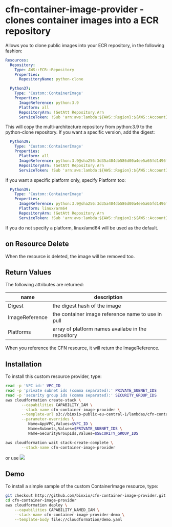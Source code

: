 cfn-container-image-provider - clones container images into a ECR repository
===============================================================================
Allows you to clone public images into your ECR repository, in the following fashion:

```yaml
Resources:
  Repository:
    Type: AWS::ECR::Repository
    Properties:
      RepositoryName: python-clone

  Python37:
    Type: 'Custom::ContainerImage'
    Properties:
      ImageReference: python:3.9
      Platform: all
      RepositoryArn: !GetAtt Repository.Arn
      ServiceToken: !Sub 'arn:aws:lambda:${AWS::Region}:${AWS::AccountId}:function:cfn-container-image-provider'
```
This will copy the multi-architecture repository from python:3.9 to the python-clone repository. If you
want a specific version, add the digest:

```yaml
  Python39:
    Type: 'Custom::ContainerImage'
    Properties:
      Platform: all
      ImageReference: python:3.9@sha256:3d35a404db586d00a4ee5a65fd1496fe019ed4bdc068d436a67ce5b64b8b9659
      RepositoryArn: !GetAtt Repository.Arn
      ServiceToken: !Sub 'arn:aws:lambda:${AWS::Region}:${AWS::AccountId}:function:cfn-container-image-provider'
```

If you want a specific platform only, specify Platform too:
```yaml
  Python39:
    Type: 'Custom::ContainerImage'
    Properties:
      ImageReference: python:3.9@sha256:3d35a404db586d00a4ee5a65fd1496fe019ed4bdc068d436a67ce5b64b8b9659
      Platform: linux/arm64
      RepositoryArn: !GetAtt Repository.Arn
      ServiceToken: !Sub 'arn:aws:lambda:${AWS::Region}:${AWS::AccountId}:function:cfn-container-image-provider'
```

If you do not specify a platform, linux/amd64 will be used as the default.

## on Resource Delete
When the resource is deleted, the image will be removed too.

## Return Values
The following attributes are returned:

| name           | description                                        |
|----------------|----------------------------------------------------|
| Digest         | the digest hash of the image                       |
| ImageReference | the container image reference name to use in pull  |
| Platforms      | array of platform names availabe in the repository |

When you reference the CFN resource, it will return the ImageReference.

## Installation
To install this custom resource provider, type:

```bash
read -p 'VPC id:' VPC_ID
read -p 'private subnet ids (comma separated):' PRIVATE_SUBNET_IDS
read -p 'security group ids (comma separated):' SECURITY_GROUP_IDS
aws cloudformation create-stack \
       --capabilities CAPABILITY_IAM \
       --stack-name cfn-container-image-provider \
       --template-url s3://binxio-public-eu-central-1/lambdas/cfn-container-image-provider-0.3.0.yaml \
       --parameter-overrides \
          Name=AppVPC,Values=$VPC_ID \
          Name=Subnets,Values=$PRIVATE_SUBNET_IDS \
          Name=SecurityGroupIds,Values=$SECURITY_GROUP_IDS

aws cloudformation wait stack-create-complete \
       --stack-name cfn-container-image-provider
```
or use [![](https://s3.amazonaws.com/cloudformation-examples/cloudformation-launch-stack.png)](https://console.aws.amazon.com/cloudformation/home?region=eu-central-1#/stacks/new?stackName=cfn-container-image-provider&templateURL=https://binxio-public-eu-central-1.s3.amazonaws.com/lambdas/cfn-container-image-provider-0.3.0.yaml)

## Demo
To install a simple sample of the custom ContainerImage resource, type:

```sh
git checkout http://github.com/binxio/cfn-container-image-provider.git
cd cfn-container-image-provider
aws cloudformation deploy \
    --capabilities CAPABILITY_NAMED_IAM \
    --stack-name cfn-container-image-provider-demo \
    --template-body file://cloudformation/demo.yaml
```

